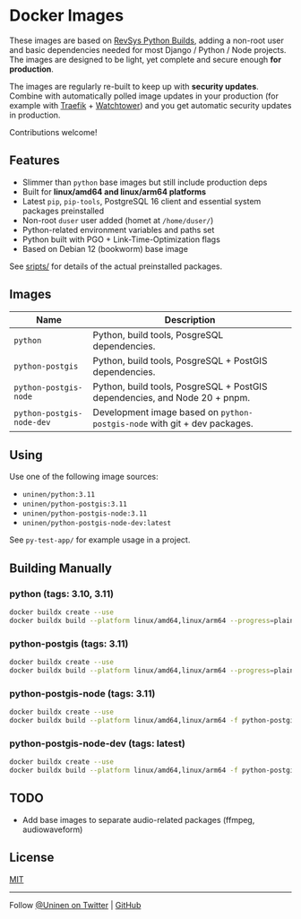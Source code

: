 # Docker Images

These images are based on [RevSys Python Builds](https://github.com/revsys/optimized-python-docker), adding a non-root user and basic dependencies needed for most Django / Python / Node projects. The images are designed to be light, yet complete and secure enough **for production**.

The images are regularly re-built to keep up with **security updates**. Combine with automatically polled image updates in your production (for example with [Traefik](https://traefik.io/) + [Watchtower](https://containrrr.dev/watchtower/)) and you get automatic security updates in production.

Contributions welcome!

## Features

- Slimmer than `python` base images but still include production deps
- Built for **linux/amd64 and linux/arm64 platforms**
- Latest `pip`, `pip-tools`, PostgreSQL 16 client and essential system packages preinstalled
- Non-root `duser` user added (homet at `/home/duser/`)
- Python-related environment variables and paths set
- Python built with PGO + Link-Time-Optimization flags
- Based on Debian 12 (bookworm) base image

See [sripts/](scripts/) for details of the actual preinstalled packages.

## Images

| Name                      | Description                                                                |
| ------------------------- | -------------------------------------------------------------------------- |
| `python`                  | Python, build tools, PosgreSQL dependencies.                               |
| `python-postgis`          | Python, build tools, PosgreSQL + PostGIS dependencies.                     |
| `python-postgis-node `    | Python, build tools, PosgreSQL + PostGIS dependencies, and Node 20 + pnpm. |
| `python-postgis-node-dev` | Development image based on `python-postgis-node` with git + dev packages.  |

## Using

Use one of the following image sources:

- `uninen/python:3.11`
- `uninen/python-postgis:3.11`
- `uninen/python-postgis-node:3.11`
- `uninen/python-postgis-node-dev:latest`

See `py-test-app/` for example usage in a project.

## Building Manually

### python (tags: 3.10, 3.11)

```sh
docker buildx create --use
docker buildx build --platform linux/amd64,linux/arm64 --progress=plain -f python-3.11.Dockerfile -t uninen/python:3.11 --provenance false --push .
```

### python-postgis (tags: 3.11)

```sh
docker buildx create --use
docker buildx build --platform linux/amd64,linux/arm64 --progress=plain -f python-postgis-3.11.Dockerfile -t uninen/python-postgis:3.11 --provenance false --push .
```

### python-postgis-node (tags: 3.11)

```sh
docker buildx create --use
docker buildx build --platform linux/amd64,linux/arm64 -f python-postgis-node-3.11.Dockerfile -t uninen/python-postgis-node:3.11 --provenance false --push .
```

### python-postgis-node-dev (tags: latest)

```sh
docker buildx create --use
docker buildx build --platform linux/amd64,linux/arm64 -f python-postgis-node-dev.Dockerfile -t uninen/python-postgis-node-dev:latest --provenance false --push .
```

## TODO

- Add base images to separate audio-related packages (ffmpeg, audiowaveform)

## License

[MIT](./LICENCE)

---

Follow [@Uninen on Twitter](https://twitter.com/uninen) | [GitHub](https://github.com/Uninen)
